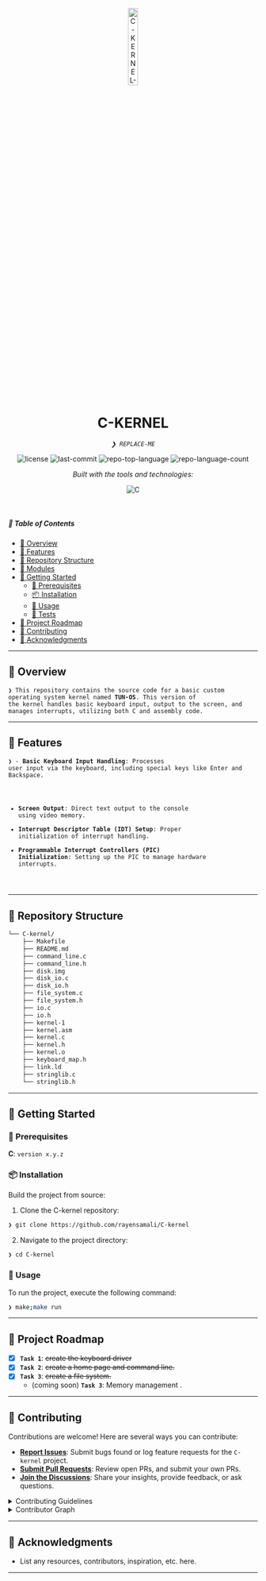 <p align="center">
  <img src="https://img.icons8.com/?size=512&id=55494&format=png" width="20%" alt="C-KERNEL-logo">
</p>
<p align="center">
    <h1 align="center">C-KERNEL</h1>
</p>
<p align="center">
    <em><code>❯ REPLACE-ME</code></em>
</p>
<p align="center">
	<img src="https://img.shields.io/github/license/rayensamali/C-kernel?style=flat&logo=opensourceinitiative&logoColor=white&color=0080ff" alt="license">
	<img src="https://img.shields.io/github/last-commit/rayensamali/C-kernel?style=flat&logo=git&logoColor=white&color=0080ff" alt="last-commit">
	<img src="https://img.shields.io/github/languages/top/rayensamali/C-kernel?style=flat&color=0080ff" alt="repo-top-language">
	<img src="https://img.shields.io/github/languages/count/rayensamali/C-kernel?style=flat&color=0080ff" alt="repo-language-count">
</p>
<p align="center">
		<em>Built with the tools and technologies:</em>
</p>
<p align="center">
	<img src="https://img.shields.io/badge/C-A8B9CC.svg?style=flat&logo=C&logoColor=black" alt="C">
</p>

<br>

##### 🔗 Table of Contents

- [📍 Overview](#-overview)
- [👾 Features](#-features)
- [📂 Repository Structure](#-repository-structure)
- [🧩 Modules](#-modules)
- [🚀 Getting Started](#-getting-started)
    - [🔖 Prerequisites](#-prerequisites)
    - [📦 Installation](#-installation)
    - [🤖 Usage](#-usage)
    - [🧪 Tests](#-tests)
- [📌 Project Roadmap](#-project-roadmap)
- [🤝 Contributing](#-contributing)
- [🙌 Acknowledgments](#-acknowledgments)

---

## 📍 Overview

<code>❯ This repository contains the source code for a basic custom operating system kernel named **TUN-OS**. This version of the kernel handles basic keyboard input, output to the screen, and manages interrupts, utilizing both C and assembly code.</code>

---

## 👾 Features

<code>❯ - **Basic Keyboard Input Handling**: Processes user input via the keyboard, including special keys like Enter and Backspace.
- **Screen Output**: Direct text output to the console using video memory.
- **Interrupt Descriptor Table (IDT) Setup**: Proper initialization of interrupt handling.
- **Programmable Interrupt Controllers (PIC) Initialization**: Setting up the PIC to manage hardware interrupts.
</code>

---

## 📂 Repository Structure

```sh
└── C-kernel/
    ├── Makefile
    ├── README.md
    ├── command_line.c
    ├── command_line.h
    ├── disk.img
    ├── disk_io.c
    ├── disk_io.h
    ├── file_system.c
    ├── file_system.h
    ├── io.c
    ├── io.h
    ├── kernel-1
    ├── kernel.asm
    ├── kernel.c
    ├── kernel.h
    ├── kernel.o
    ├── keyboard_map.h
    ├── link.ld
    ├── stringlib.c
    └── stringlib.h
```

---



## 🚀 Getting Started

### 🔖 Prerequisites

**C**: `version x.y.z`

### 📦 Installation

Build the project from source:

1. Clone the C-kernel repository:
```sh
❯ git clone https://github.com/rayensamali/C-kernel
```

2. Navigate to the project directory:
```sh
❯ cd C-kernel
```
### 🤖 Usage

To run the project, execute the following command:

```sh
❯ make;make run
```

---

## 📌 Project Roadmap

- [X] **`Task 1`**: <strike>create the keyboard driver</strike>
- [X] **`Task 2`**: <strike> create a home page and command line.</strike>
- [X] **`Task 3`**: <strike> create a file system.</strike>
  - (coming soon) **`Task 3`**:  Memory management .

---

## 🤝 Contributing

Contributions are welcome! Here are several ways you can contribute:

- **[Report Issues](https://github.com/rayensamali/C-kernel/issues)**: Submit bugs found or log feature requests for the `C-kernel` project.
- **[Submit Pull Requests](https://github.com/rayensamali/C-kernel/blob/main/CONTRIBUTING.md)**: Review open PRs, and submit your own PRs.
- **[Join the Discussions](https://github.com/rayensamali/C-kernel/discussions)**: Share your insights, provide feedback, or ask questions.

<details closed>
<summary>Contributing Guidelines</summary>

1. **Fork the Repository**: Start by forking the project repository to your github account.
2. **Clone Locally**: Clone the forked repository to your local machine using a git client.
   ```sh
   git clone https://github.com/rayensamali/C-kernel
   ```
3. **Create a New Branch**: Always work on a new branch, giving it a descriptive name.
   ```sh
   git checkout -b new-feature-x
   ```
4. **Make Your Changes**: Develop and test your changes locally.
5. **Commit Your Changes**: Commit with a clear message describing your updates.
   ```sh
   git commit -m 'Implemented new feature x.'
   ```
6. **Push to github**: Push the changes to your forked repository.
   ```sh
   git push origin new-feature-x
   ```
7. **Submit a Pull Request**: Create a PR against the original project repository. Clearly describe the changes and their motivations.
8. **Review**: Once your PR is reviewed and approved, it will be merged into the main branch. Congratulations on your contribution!
</details>

<details closed>
<summary>Contributor Graph</summary>
<br>
<p align="left">
   <a href="https://github.com{/rayensamali/C-kernel/}graphs/contributors">
      <img src="https://contrib.rocks/image?repo=rayensamali/C-kernel">
   </a>
</p>
</details>

---


## 🙌 Acknowledgments

- List any resources, contributors, inspiration, etc. here.

---
